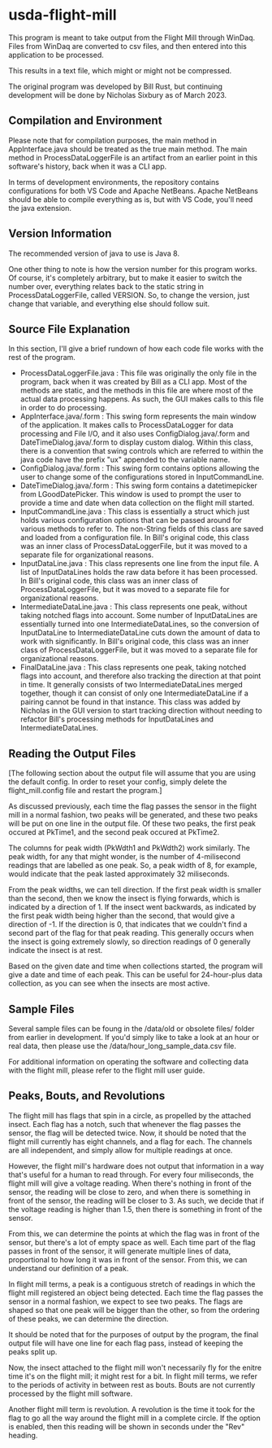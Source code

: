 # usda-flight-mill

This program is meant to take output from the Flight Mill through WinDaq. Files from WinDaq are converted to csv files, and then entered into this application to be processed.

This results in a text file, which might or might not be compressed.

The original program was developed by Bill Rust, but continuing development will be done by Nicholas Sixbury as of March 2023.

## Compilation and Environment

Please note that for compilation purposes, the main method in AppInterface.java should be treated as the true main method. The main method in ProcessDataLoggerFile is an artifact from an earlier point in this software's history, back when it was a CLI app.

In terms of development environments, the repository contains configurations for both VS Code and Apache NetBeans. Apache NetBeans should be able to compile everything as is, but with VS Code, you'll need the java extension.

## Version Information

The recommended version of java to use is Java 8.

One other thing to note is how the version number for this program works. Of course, it's completely arbitrary, but to make it easier to switch the number over, everything relates back to the static string in ProcessDataLoggerFile, called VERSION. So, to change the version, just change that variable, and everything else should follow suit.

## Source File Explanation

In this section, I'll give a brief rundown of how each code file works with the rest of the program.

- ProcessDataLoggerFile.java : This file was originally the only file in the program, back when it was created by Bill as a CLI app. Most of the methods are static, and the methods in this file are where most of the actual data processing happens. As such, the GUI makes calls to this file in order to do processing.
- AppInterface.java/.form : This swing form represents the main window of the application. It makes calls to ProcessDataLogger for data processing and File I/O, and it also uses ConfigDialog.java/.form and DateTimeDialog.java/.form to display custom dialog. Within this class, there is a convention that swing controls which are referred to within the java code have the prefix "ux" appended to the variable name.
- ConfigDialog.java/.form : This swing form contains options allowing the user to change some of the configurations stored in InputCommandLine.
- DateTimeDialog.java/.form : This swing form contains a datetimepicker from LGoodDatePicker. This window is used to prompt the user to provide a time and date when data collection on the flight mill started.
- InputCommandLine.java : This class is essentially a struct which just holds various configuration options that can be passed around for various methods to refer to. The non-String fields of this class are saved and loaded from a configuration file. In Bill's original code, this class was an inner class of ProcessDataLoggerFile, but it was moved to a separate file for organizational reasons.
- InputDataLine.java : This class represents one line from the input file. A list of InputDataLines holds the raw data before it has been processed. In Bill's original code, this class was an inner class of ProcessDataLoggerFile, but it was moved to a separate file for organizational reasons.
- IntermediateDataLine.java : This class represents one peak, without taking notched flags into account. Some number of InputDataLines are essentially turned into one IntermediateDataLines, so the conversion of InputDataLine to IntermediateDataLine cuts down the amount of data to work with significantly. In Bill's original code, this class was an inner class of ProcessDataLoggerFile, but it was moved to a separate file for organizational reasons.
- FinalDataLine.java : This class represents one peak, taking notched flags into account, and therefore also tracking the direction at that point in time. It generally consists of two IntermediateDataLines merged together, though it can consist of only one IntermediateDataLine if a pairing cannot be found in that instance. This class was added by Nicholas in the GUI version to start tracking direction without needing to refactor Bill's processing methods for InputDataLines and IntermediateDataLines.

## Reading the Output Files

[The following section about the output file will assume that you are using the default config. In order to reset your config, simply delete the flight_mill.config file and restart the program.]

As discussed previously, each time the flag passes the sensor in the flight mill in a normal fashion, two peaks will be generated, and these two peaks will be put on one line in the output file. Of these two peaks, the first peak occured at PkTime1, and the second peak occured at PkTime2.

The columns for peak width (PkWdth1 and PkWdth2) work similarly. The peak width, for any that might wonder, is the number of 4-milisecond readings that are labelled as one peak. So, a peak width of 8, for example, would indicate that the peak lasted approximately 32 miliseconds.

From the peak widths, we can tell direction. If the first peak width is smaller than the second, then we know the insect is flying forwards, which is indicated by a direction of 1. If the insect went backwards, as indicated by the first peak width being higher than the second, that would give a direction of -1. If the direction is 0, that indicates that we couldn't find a second part of the flag for that peak reading. This generally occurs when the insect is going extremely slowly, so direction readings of 0 generally indicate the insect is at rest.

Based on the given date and time when collections started, the program will give a date and time of each peak. This can be useful for 24-hour-plus data collection, as you can see when the insects are most active.

## Sample Files

Several sample files can be foung in the /data/old or obsolete files/ folder from earlier in development. If you'd simply like to take a look at an hour or real data, then please use the /data/hour_long_sample_data.csv file.

For additional information on operating the software and collecting data with the flight mill, please refer to the flight mill user guide.

## Peaks, Bouts, and Revolutions

The flight mill has flags that spin in a circle, as propelled by the attached insect. Each flag has a notch, such that whenever the flag passes the sensor, the flag will be detected twice. Now, it should be noted that the flight mill currently has eight channels, and a flag for each. The channels are all independent, and simply allow for multiple readings at once.

However, the flight mill's hardware does not output that information in a way that's useful for a human to read through. For every four miliseconds, the flight mill will give a voltage reading. When there's nothing in front of the sensor, the reading will be close to zero, and when there is something in front of the sensor, the reading will be closer to 3. As such, we decide that if the voltage reading is higher than 1.5, then there is something in front of the sensor.

From this, we can determine the points at which the flag was in front of the sensor, but there's a lot of empty space as well. Each time part of the flag passes in front of the sensor, it will generate multiple lines of data, proportional to how long it was in front of the sensor. From this, we can understand our definition of a peak.

In flight mill terms, a peak is a contiguous stretch of readings in which the flight mill registered an object being detected. Each time the flag passes the sensor in a normal fashion, we expect to see two peaks. The flags are shaped so that one peak will be bigger than the other, so from the ordering of these peaks, we can determine the direction.

It should be noted that for the purposes of output by the program, the final output file will have one line for each flag pass, instead of keeping the peaks split up.

Now, the insect attached to the flight mill won't necessarily fly for the enitre time it's on the flight mill; it might rest for a bit. In flight mill terms, we refer to the periods of activity in between rest as bouts. Bouts are not currently processed by the flight mill software.

Another flight mill term is revolution. A revolution is the time it took for the flag to go all the way around the flight mill in a complete circle. If the option is enabled, then this reading will be shown in seconds under the "Rev" heading.
